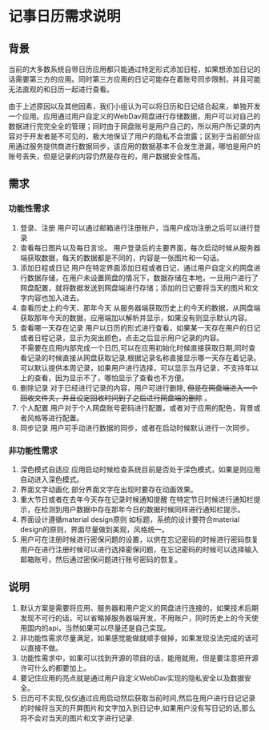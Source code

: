 # 记事日历需求说明
## 背景
当前的大多数系统自带日历应用都只能通过特定形式添加日程，如果想添加日记的话需要第三方的应用。同时第三方应用的日记可能存在着账号同步限制，并且可能无法直观的和日历一起进行查看。  

由于上述原因以及其他因素，我们小组认为可以将日历和日记结合起来，单独开发一个应用。应用通过用户自定义的WebDav网盘进行存储数据，用户可以对自己的数据进行完完全全的管理；同时由于网盘账号是用户自己的，所以用户所记录的内容对于开发者是不可见的，极大地保证了用户的隐私不会泄露；区别于当前部分应用通过服务提供商进行数据同步，该应用的数据基本不会发生泄漏，哪怕是用户的账号丢失，但是记录的内容仍然是存在的，用户数据安全性高。
## 需求
### 功能性需求
1.	登录、注册
用户可以通过邮箱进行注册账户，当用户成功注册之后可以进行登录
2.	查看每日图片以及每日言论。
用户登录后的主要界面，每次启动时候从服务器端获取数据，每天的数据都是不同的，内容是一张图片和一句话。
3.	添加日程或日记
用户在特定界面添加日程或者日记，通过用户自定义的网盘进行数据存储，在用户未设置网盘的情况下，数据存储在本地，一旦用户进行了网盘配置，就将数据发送到网盘端进行存储；添加的日记要将当天的图片和文字内容也加入进去。
4.	查看历史上的今天、那年今天
从服务器端获取历史上的今天的数据，从网盘端获取那年今天的数据，应用端加以解析并显示，如果没有则显示默认内容。
5.	查看哪一天存在记录
用户以日历的形式进行查看，如果某一天存在用户的日记或者日程记录，显示为突出颜色，点击之后显示用户记录的内容。  
不需要在应用内部完成一个日历,可以在应用初始化时候直接获取日期,同时查看记录的时候直接从网盘获取记录,根据记录名称直接显示哪一天存在着记录。  
可以默认提供本周记录，如果用户进行选择，可以显示当月记录，不支持年以上的查看，因为显示不了，哪怕显示了查看也不方便。
6.	删除记录
对于已经进行记录的内容，用户可进行删除, ~~但是在网盘端进入一个回收文件夹，并且设定回收时间到了之后进行网盘端的删除~~ 。
7.	个人配置
用户对于个人网盘账号密码进行配置，或者对于应用的配色，背景或者风格等进行配置。
8.	同步记录
用户可手动进行数据的同步，或者在启动时候默认进行一次同步。
### 非功能性需求
1.	深色模式自适应
应用启动时候检查系统目前是否处于深色模式，如果是则应用自动进入深色模式。
2.	界面文字动画化
部分界面文字在出现时要存在动画效果。
3.	重大节日或者在去年今天存在记录时候通知提醒
在特定节日时候进行通知栏提示，在检测到用户数据中存在那年今日的数据时候同样进行通知栏提示。
4.	界面设计遵循material design原则
如标题，系统的设计要符合material design的原则，界面尽量做到美观，风格统一。
5.	用户可在注册时候进行密保问题的设置，以供在忘记密码的时候进行密码恢复
用户在进行注册时候可以进行选择密保问题，在忘记密码的时候可以选择输入邮箱账号，然后通过密保问题进行账号密码的恢复。
## 说明
1.	默认方案是需要将应用、服务器和用户定义的网盘进行连接的，如果技术后期发现不可行的话，可以省略掉服务器端开发，不用账户，同时历史上的今天使用国内的api，当然如果可以尽量还是自己实现。
2.	非功能性需求尽量满足，如果感觉能做就顺手做掉，如果发现没法完成的话可以直接不做。
3.	功能性需求中，如果可以找到开源的项目的话，能用就用，但是要注意把开源许可什么的都要加上。
4.	要记住应用的亮点就是通过用户自定义WebDav实现的隐私安全以及数据安全。
5. 日历可不实现,仅仅通过应用启动然后获取当前时间,然后在用户进行日记记录的时候将当天的开屏图片和文字加入到日记中,如果用户没有写日记的话,那么将不会对当天的图片和文字进行记录.